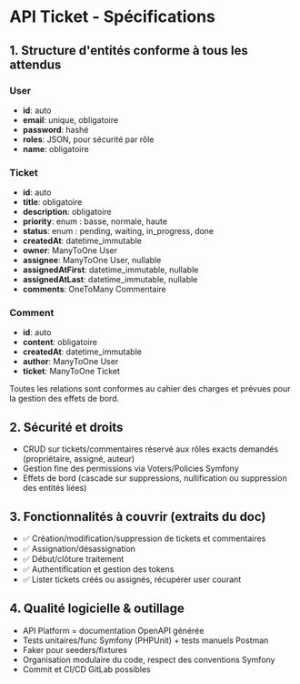 # API Ticket - Spécifications

## 1. Structure d'entités conforme à tous les attendus

### User
- **id**: auto
- **email**: unique, obligatoire
- **password**: hashé
- **roles**: JSON, pour sécurité par rôle
- **name**: obligatoire

### Ticket
- **id**: auto
- **title**: obligatoire
- **description**: obligatoire
- **priority**: enum : basse, normale, haute
- **status**: enum : pending, waiting, in_progress, done
- **createdAt**: datetime_immutable
- **owner**: ManyToOne User
- **assignee**: ManyToOne User, nullable
- **assignedAtFirst**: datetime_immutable, nullable
- **assignedAtLast**: datetime_immutable, nullable
- **comments**: OneToMany Commentaire

### Comment
- **id**: auto
- **content**: obligatoire
- **createdAt**: datetime_immutable
- **author**: ManyToOne User
- **ticket**: ManyToOne Ticket

Toutes les relations sont conformes au cahier des charges et prévues pour la gestion des effets de bord.

## 2. Sécurité et droits
- CRUD sur tickets/commentaires réservé aux rôles exacts demandés (propriétaire, assigné, auteur)
- Gestion fine des permissions via Voters/Policies Symfony
- Effets de bord (cascade sur suppressions, nullification ou suppression des entités liées)

## 3. Fonctionnalités à couvrir (extraits du doc)
- ✅ Création/modification/suppression de tickets et commentaires
- ✅ Assignation/désassignation
- ✅ Début/clôture traitement
- ✅ Authentification et gestion des tokens
- ✅ Lister tickets créés ou assignés, récupérer user courant

## 4. Qualité logicielle & outillage
- API Platform = documentation OpenAPI générée
- Tests unitaires/func Symfony (PHPUnit) + tests manuels Postman
- Faker pour seeders/fixtures
- Organisation modulaire du code, respect des conventions Symfony
- Commit et CI/CD GitLab possibles

